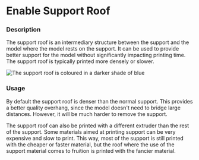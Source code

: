Enable Support Roof
====
### **Description**
The support roof is an intermediary structure between the support and the model where the model rests on the support. It can be used to provide better support for the model without significantly impacting printing time. The support roof is typically printed more densely or slower.

![The support roof is coloured in a darker shade of blue](../images/support_roof_enable.png)

### **Usage**
By default the support roof is denser than the normal support. This provides a better quality overhang, since the model doesn't need to bridge large distances. However, it will be much harder to remove the support.

The support roof can also be printed with a different extruder than the rest of the support. Some materials aimed at printing support can be very expensive and slow to print. This way, most of the support is still printed with the cheaper or faster material, but the roof where the use of the support material comes to fruition is printed with the fancier material.
